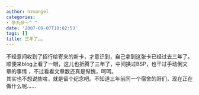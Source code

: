 ```yaml
---
author: hzmangel
categories:
- 杂九杂十^_^
date: '2007-09-07T10:02:53'
tags: []
title: 三年了……
---
```

不经意间收到了招行给寄来的新卡，才意识到，自己拿到这张卡已经过去三年了。顺便来blog上看了一眼，这儿也折腾了三年了，中间换过BSP，也干过手动倒文章的事情
，不过看看文章数还真是惭愧，呵呵。  
其实也不想说些啥，就是留个纪念吧。不知道三年前同一个宿舍的哥们，现在正在做什么呢......
